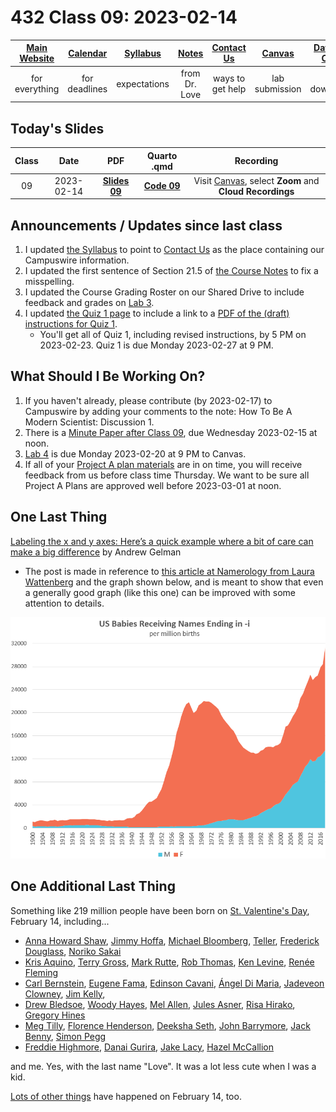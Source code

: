# 432 Class 09: 2023-02-14

[Main Website](https://thomaselove.github.io/432-2023/) | [Calendar](https://thomaselove.github.io/432-2023/calendar.html) | [Syllabus](https://thomaselove.github.io/432-syllabus-2023/) | [Notes](https://thomaselove.github.io/432-notes/) | [Contact Us](https://thomaselove.github.io/432-2023/contact.html) | [Canvas](https://canvas.case.edu) | [Data and Code](https://github.com/THOMASELOVE/432-data) | [Sources](https://github.com/THOMASELOVE/432-classes-2023/tree/main/sources)
:-----------: | :--------------: | :----------: | :---------: | :-------------: | :-----------: | :------------: |:------:
for everything | for deadlines | expectations | from Dr. Love | ways to get help | lab submission | for downloads | to read

## Today's Slides

Class | Date | PDF | Quarto .qmd | Recording
:---: | :--------: | :------: | :------: | :-------------:
09 | 2023-02-14 | **[Slides 09](https://github.com/THOMASELOVE/432-slides-2023/blob/main/slides09.pdf)** | **[Code 09](https://github.com/THOMASELOVE/432-slides-2023/blob/main/slides09.qmd)** | Visit [Canvas](https://canvas.case.edu/), select **Zoom** and **Cloud Recordings**

## Announcements / Updates since last class

1. I updated [the Syllabus](https://thomaselove.github.io/432-syllabus-2023/) to point to [Contact Us](https://thomaselove.github.io/432-2023/contact.html) as the place containing our Campuswire information.
2. I updated the first sentence of Section 21.5 of [the Course Notes](https://thomaselove.github.io/432-notes/) to fix a misspelling.
3. I updated the Course Grading Roster on our Shared Drive to include feedback and grades on [Lab 3](https://thomaselove.github.io/432-2023/lab3.html).
4. I updated [the Quiz 1 page](https://thomaselove.github.io/432-2023/quiz1.html) to include a link to a [PDF of the (draft) instructions for Quiz 1](https://github.com/THOMASELOVE/432-classes-2023/blob/main/quiz1/instructions_only_draft.pdf). 
    - You'll get all of Quiz 1, including revised instructions, by 5 PM on 2023-02-23. Quiz 1 is due Monday 2023-02-27 at 9 PM.

## What Should I Be Working On?

1. If you haven't already, please contribute (by 2023-02-17) to Campuswire by adding your comments to the note: How To Be A Modern Scientist: Discussion 1.
2. There is a [Minute Paper after Class 09](https://bit.ly/432-2023-minute-09), due Wednesday 2023-02-15 at noon.
3. [Lab 4](https://thomaselove.github.io/432-2023/lab4.html) is due Monday 2023-02-20 at 9 PM to Canvas.
4. If all of your [Project A plan materials](https://thomaselove.github.io/432-2023/projA.html) are in on time, you will receive feedback from us before class time Thursday. We want to be sure all Project A Plans are approved well before 2023-03-01 at noon.

## One Last Thing

[Labeling the x and y axes: Here’s a quick example where a bit of care can make a big difference](https://statmodeling.stat.columbia.edu/2023/01/26/labeling-the-x-and-y-axes-heres-a-quick-example-where-a-bit-of-care-can-make-a-big-difference/) by Andrew Gelman

- The post is made in reference to [this article at Namerology from Laura Wattenberg](https://namerology.com/2020/08/20/the-three-ages-of-i-names-an-american-tale/) and the graph shown below, and is meant to show that even a generally good graph (like this one) can be improved with some attention to details.

![](i-ending.png)

## One Additional Last Thing

Something like 219 million people have been born on [St. Valentine's Day](https://en.wikipedia.org/wiki/Valentine%27s_Day), February 14, including...

- [Anna Howard Shaw](https://en.wikipedia.org/wiki/Anna_Howard_Shaw), [Jimmy Hoffa](https://en.wikipedia.org/wiki/Jimmy_Hoffa), [Michael Bloomberg](https://en.wikipedia.org/wiki/Michael_Bloomberg), 
[Teller](https://en.wikipedia.org/wiki/Teller_(magician)), [Frederick Douglass](https://en.wikipedia.org/wiki/Frederick_Douglass), [Noriko Sakai](https://en.wikipedia.org/wiki/Noriko_Sakai)
- [Kris Aquino](https://en.wikipedia.org/wiki/Kris_Aquino), [Terry Gross](https://en.wikipedia.org/wiki/Terry_Gross), [Mark Rutte](https://en.wikipedia.org/wiki/Mark_Rutte), [Rob Thomas](https://en.wikipedia.org/wiki/Rob_Thomas_(musician)), [Ken Levine](https://en.wikipedia.org/wiki/Ken_Levine_(screenwriter)), [Renée Fleming](https://en.wikipedia.org/wiki/Ren%C3%A9e_Fleming)
- [Carl Bernstein](https://en.wikipedia.org/wiki/Carl_Bernstein), [Eugene Fama](https://en.wikipedia.org/wiki/Eugene_Fama), [Edinson Cavani](https://en.wikipedia.org/wiki/Edinson_Cavani), [Ángel Di Maria](https://en.wikipedia.org/wiki/%C3%81ngel_Di_Mar%C3%ADa), [Jadeveon Clowney](https://en.wikipedia.org/wiki/Jadeveon_Clowney), [Jim Kelly](https://en.wikipedia.org/wiki/Jim_Kelly), 
- [Drew Bledsoe](https://en.wikipedia.org/wiki/Drew_Bledsoe), [Woody Hayes](https://en.wikipedia.org/wiki/Woody_Hayes), [Mel Allen](https://en.wikipedia.org/wiki/Mel_Allen), [Jules Asner](https://en.wikipedia.org/wiki/Jules_Asner), [Risa Hirako](https://en.wikipedia.org/wiki/Risa_Hirako), [Gregory Hines](https://en.wikipedia.org/wiki/Gregory_Hines)
- [Meg Tilly](https://www.imdb.com/name/nm0000672/), [Florence Henderson](https://www.imdb.com/name/nm0001341/), [Deeksha Seth](https://en.wikipedia.org/wiki/Deeksha_Seth), [John Barrymore](https://en.wikipedia.org/wiki/John_Barrymore), [Jack Benny](https://en.wikipedia.org/wiki/Jack_Benny), [Simon Pegg](https://www.imdb.com/name/nm0670408/)
- [Freddie Highmore](https://www.imdb.com/name/nm0383603/), [Danai Gurira](https://www.imdb.com/name/nm1775091/), [Jake Lacy](https://www.imdb.com/name/nm3821405/), [Hazel McCallion](https://en.wikipedia.org/wiki/Hazel_McCallion)

and me. Yes, with the last name "Love". It was a lot less cute when I was a kid.

[Lots of other things](https://en.wikipedia.org/wiki/February_14) have happened on February 14, too.
